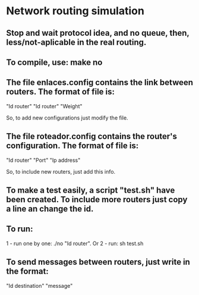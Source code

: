 # Network routing simulation
## Stop and wait protocol idea, and no queue, then, less/not-aplicable in the real routing. 

## To compile, use: make no

## The file enlaces.config contains the link between routers. The format of file is:

"Id router" "Id router" "Weight"

So, to add new configurations just modify the file.

## The file roteador.config contains the router's configuration. The format of file is:

"Id router" "Port" "Ip address"

So, to include new routers, just add this info.

## To make a test easily, a script "test.sh" have been created. To include more routers just copy a line an change the id.

## To run:
 1 - run one by one: ./no "Id router". Or
 2 - run: sh test.sh


## To send messages between routers, just write in the format:
"Id destination" "message"
